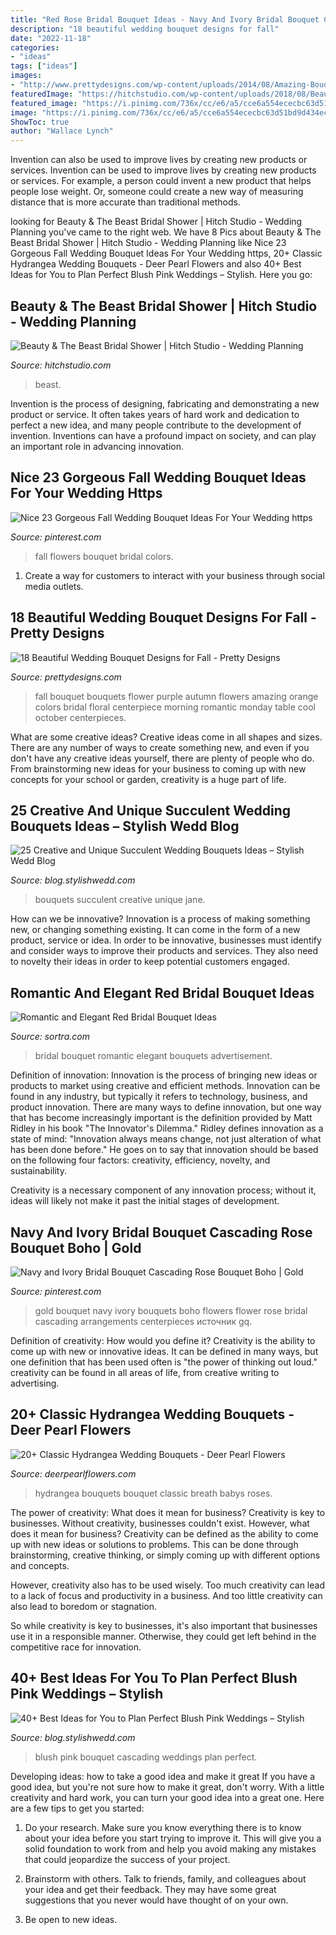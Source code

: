 ```yaml
---
title: "Red Rose Bridal Bouquet Ideas - Navy And Ivory Bridal Bouquet Cascading Rose Bouquet Boho"
description: "18 beautiful wedding bouquet designs for fall"
date: "2022-11-18"
categories:
- "ideas"
tags: ["ideas"]
images:
- "http://www.prettydesigns.com/wp-content/uploads/2014/08/Amazing-Bouquet.jpg"
featuredImage: "https://hitchstudio.com/wp-content/uploads/2018/08/BeautyTheBeast_WholeRoom5_web-768x1024.jpg"
featured_image: "https://i.pinimg.com/736x/cc/e6/a5/cce6a554ececbc63d51bd9d434ec22ea.jpg"
image: "https://i.pinimg.com/736x/cc/e6/a5/cce6a554ececbc63d51bd9d434ec22ea.jpg"
ShowToc: true
author: "Wallace Lynch"
---
```



Invention can also be used to improve lives by creating new products or services.
Invention can be used to improve lives by creating new products or services. For example, a person could invent a new product that helps people lose weight. Or, someone could create a new way of measuring distance that is more accurate than traditional methods.

	

		
looking for Beauty &amp; The Beast Bridal Shower | Hitch Studio - Wedding Planning you've came to the right web. We have 8 Pics about Beauty &amp; The Beast Bridal Shower | Hitch Studio - Wedding Planning like Nice 23 Gorgeous Fall Wedding Bouquet Ideas For Your Wedding https, 20+ Classic Hydrangea Wedding Bouquets - Deer Pearl Flowers and also 40+ Best Ideas for You to Plan Perfect Blush Pink Weddings – Stylish. Here you go:
		
    
## Beauty &amp; The Beast Bridal Shower | Hitch Studio - Wedding Planning

<img loading=lazy src="https://hitchstudio.com/wp-content/uploads/2018/08/BeautyTheBeast_WholeRoom5_web-768x1024.jpg" onerror="this.onerror=null;this.src='https://tse3.mm.bing.net/th?id=OIP.Qze6kDfmEKZVvFOT4VrDawHaJ4&amp;pid=15.1';" alt="Beauty &amp; The Beast Bridal Shower | Hitch Studio - Wedding Planning">

_Source: hitchstudio.com_

>beast. 

	

Invention is the process of designing, fabricating and demonstrating a new product or service. It often takes years of hard work and dedication to perfect a new idea, and many people contribute to the development of invention. Inventions can have a profound impact on society, and can play an important role in advancing innovation.

    
## Nice 23 Gorgeous Fall Wedding Bouquet Ideas For Your Wedding Https

<img loading=lazy src="https://i.pinimg.com/736x/3b/68/08/3b6808ca1892d4e5ba572a5db59609a3.jpg" onerror="this.onerror=null;this.src='https://tse4.mm.bing.net/th?id=OIP.XhgRGee7g_yB-bs1s2riyQHaLH&amp;pid=15.1';" alt="Nice 23 Gorgeous Fall Wedding Bouquet Ideas For Your Wedding https">

_Source: pinterest.com_

>fall flowers bouquet bridal colors. 

	

1. Create a way for customers to interact with your business through social media outlets.

    
## 18 Beautiful Wedding Bouquet Designs For Fall - Pretty Designs

<img loading=lazy src="http://www.prettydesigns.com/wp-content/uploads/2014/08/Amazing-Bouquet.jpg" onerror="this.onerror=null;this.src='https://tse1.mm.bing.net/th?id=OIP.Wt8Hs0jFHXW52fQArAnN9gHaHC&amp;pid=15.1';" alt="18 Beautiful Wedding Bouquet Designs for Fall - Pretty Designs">

_Source: prettydesigns.com_

>fall bouquet bouquets flower purple autumn flowers amazing orange colors bridal floral centerpiece morning romantic monday table cool october centerpieces. 

	

What are some creative ideas?
Creative ideas come in all shapes and sizes. There are any number of ways to create something new, and even if you don't have any creative ideas yourself, there are plenty of people who do. From brainstorming new ideas for your business to coming up with new concepts for your school or garden, creativity is a huge part of life.

    
## 25 Creative And Unique Succulent Wedding Bouquets Ideas – Stylish Wedd Blog

<img loading=lazy src="http://blog.stylishwedd.com/wp-content/uploads/2017/04/stylish-red-and-succulent-wedding-bouquets.jpg" onerror="this.onerror=null;this.src='https://tse1.mm.bing.net/th?id=OIP.gmC76yQ5o1WBwoqkUWEH6QHaLG&amp;pid=15.1';" alt="25 Creative and Unique Succulent Wedding Bouquets Ideas – Stylish Wedd Blog">

_Source: blog.stylishwedd.com_

>bouquets succulent creative unique jane. 

	

How can we be innovative?
Innovation is a process of making something new, or changing something existing. It can come in the form of a new product, service or idea. In order to be innovative, businesses must identify and consider ways to improve their products and services. They also need to novelty their ideas in order to keep potential customers engaged.

    
## Romantic And Elegant Red Bridal Bouquet Ideas

<img loading=lazy src="https://www.sortra.com/wp-content/uploads/2017/01/winter-bouquets17.jpg" onerror="this.onerror=null;this.src='https://tse3.mm.bing.net/th?id=OIP.Z2F48DqzyXlAAHRTkQ4dOQHaLH&amp;pid=15.1';" alt="Romantic and Elegant Red Bridal Bouquet Ideas">

_Source: sortra.com_

>bridal bouquet romantic elegant bouquets advertisement. 

	

Definition of innovation:
Innovation is the process of bringing new ideas or products to market using creative and efficient methods. Innovation can be found in any industry, but typically it refers to technology, business, and product innovation.
There are many ways to define innovation, but one way that has become increasingly important is the definition provided by Matt Ridley in his book "The Innovator's Dilemma." Ridley defines innovation as a state of mind: "Innovation always means change, not just alteration of what has been done before." He goes on to say that innovation should be based on the following four factors: creativity, efficiency, novelty, and sustainability.

Creativity is a necessary component of any innovation process; without it, ideas will likely not make it past the initial stages of development.

    
## Navy And Ivory Bridal Bouquet Cascading Rose Bouquet Boho | Gold

<img loading=lazy src="https://i.pinimg.com/736x/cc/e6/a5/cce6a554ececbc63d51bd9d434ec22ea.jpg" onerror="this.onerror=null;this.src='https://tse1.mm.bing.net/th?id=OIP.GpI554khd3Sm6bEm81F2UwHaJ4&amp;pid=15.1';" alt="Navy and Ivory Bridal Bouquet Cascading Rose Bouquet Boho | Gold">

_Source: pinterest.com_

>gold bouquet navy ivory bouquets boho flowers flower rose bridal cascading arrangements centerpieces источник gq. 

	

Definition of creativity: How would you define it?
Creativity is the ability to come up with new or innovative ideas. It can be defined in many ways, but one definition that has been used often is "the power of thinking out loud." creativity can be found in all areas of life, from creative writing to advertising.

    
## 20+ Classic Hydrangea Wedding Bouquets - Deer Pearl Flowers

<img loading=lazy src="http://www.deerpearlflowers.com/wp-content/uploads/2015/06/Babys-Breath-and-White-Hydrangea-Roses-Wedding-Bouquet.jpg" onerror="this.onerror=null;this.src='https://tse2.mm.bing.net/th?id=OIP.9LERX_ozSXu-IPy9iZyXAgHaLH&amp;pid=15.1';" alt="20+ Classic Hydrangea Wedding Bouquets - Deer Pearl Flowers">

_Source: deerpearlflowers.com_

>hydrangea bouquets bouquet classic breath babys roses. 

	

The power of creativity: What does it mean for business?
Creativity is key to businesses. Without creativity, businesses couldn't exist. However, what does it mean for business? 
Creativity can be defined as the ability to come up with new ideas or solutions to problems. This can be done through brainstorming, creative thinking, or simply coming up with different options and concepts. 

However, creativity also has to be used wisely. Too much creativity can lead to a lack of focus and productivity in a business. And too little creativity can also lead to boredom or stagnation. 

So while creativity is key to businesses, it's also important that businesses use it in a responsible manner. Otherwise, they could get left behind in the competitive race for innovation.

    
## 40+ Best Ideas For You To Plan Perfect Blush Pink Weddings – Stylish

<img loading=lazy src="http://blog.stylishwedd.com/wp-content/uploads/2017/06/Exquisite-Blush-Pink-Cascading-Wedding-Bouquet-Inspo.jpg" onerror="this.onerror=null;this.src='https://tse2.mm.bing.net/th?id=OIP.rF1V7z7Ikx5xvLoSEnUabAHaLk&amp;pid=15.1';" alt="40+ Best Ideas for You to Plan Perfect Blush Pink Weddings – Stylish">

_Source: blog.stylishwedd.com_

>blush pink bouquet cascading weddings plan perfect. 

	

Developing ideas: how to take a good idea and make it great
If you have a good idea, but you're not sure how to make it great, don't worry. With a little creativity and hard work, you can turn your good idea into a great one.
Here are a few tips to get you started:

1. Do your research. Make sure you know everything there is to know about your idea before you start trying to improve it. This will give you a solid foundation to work from and help you avoid making any mistakes that could jeopardize the success of your project.

2. Brainstorm with others. Talk to friends, family, and colleagues about your idea and get their feedback. They may have some great suggestions that you never would have thought of on your own.

3. Be open to new ideas.

